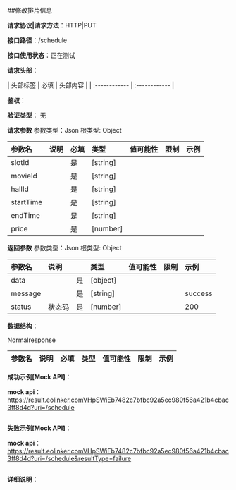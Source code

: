 ##修改排片信息

**请求协议|请求方法**：HTTP|PUT

**接口路径**：/schedule

**接口使用状态**：正在测试

**请求头部**：

| 头部标签 | 必填  | 头部内容 | 
| :------------ | :------------ |

**鉴权**：

**验证类型**：
无

**请求参数**
参数类型：Json
根类型: Object

| 参数名 | 说明 | 必填 | 类型 | 值可能性 |  限制 | 示例 |
| :------------ | :------------ | :------------ | :------------ | :------------ | :------------ | :------------ |
|slotId||是|[string]|||
|movieId||是|[string]|||
|hallId||是|[string]|||
|startTime||是|[string]|||
|endTime||是|[string]|||
|price||是|[number]|||

**返回参数**
参数类型：Json
根类型: Object

| 参数名  | 说明 |  | 类型 | 值可能性 | 限制 | 示例 |
| :------------ | :------------ | :------------ | :------------ | :------------ | :------------ | :------------ |
|data||是|[object]||||
|message||是|[string]|||success|
|status|状态码|是|[number]|||200|

**数据结构**：


Normalresponse

| 参数名  | 说明 | 必填 | 类型 | 值可能性 | 限制 |  示例 |
| :------------ | :------------ | :------------ | :------------ | :------------ | :------------ | :------------ |

**成功示例[Mock API]**：


**mock api**：https://result.eolinker.comVHpSWiEb7482c7bfbc92a5ec980f56a421b4cbac3ff8d4d?uri=/schedule
```

```

**失败示例[Mock API]**：


**mock api**：https://result.eolinker.comVHpSWiEb7482c7bfbc92a5ec980f56a421b4cbac3ff8d4d?uri=/schedule&resultType=failure
```

```

**详细说明**：


```
